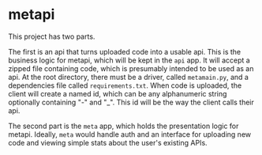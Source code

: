 # metapi

This project has two parts.

The first is an api that turns uploaded code into a usable api. This is the business logic for metapi, which will be kept in the `api` app. It will accept a zipped file containing code, which is presumably intended to be used as an api. At the root directory, there must be a driver, called `metamain.py`, and a dependencies file called `requirements.txt`. When code is uploaded, the client will create a named id, which can be any alphanumeric string optionally containing "-" and "\_". This id will be the way the client calls their api.

The second part is the `meta` app, which holds the presentation logic for metapi. Ideally, `meta` would handle auth and an interface for uploading new code and viewing simple stats about the user's existing APIs.
